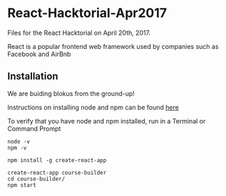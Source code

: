 # React-Hacktorial-Apr2017
Files for the React Hacktorial on April 20th, 2017.

React is a popular frontend web framework used by companies such as Facebook and AirBnb




## Installation

We are buiding blokus from the ground-up! 




Instructions on installing node and npm can be found [here](https://nodejs.org/en/download/package-manager/)  

To verify that you have node and npm installed, run in a Terminal or Command Prompt

``` 
node -v
npm -v

```


```
npm install -g create-react-app

create-react-app course-builder
cd course-builder/
npm start

```
